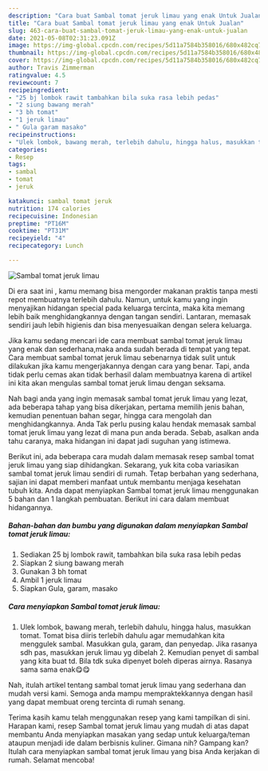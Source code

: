 ```yaml
---
description: "Cara buat Sambal tomat jeruk limau yang enak Untuk Jualan"
title: "Cara buat Sambal tomat jeruk limau yang enak Untuk Jualan"
slug: 463-cara-buat-sambal-tomat-jeruk-limau-yang-enak-untuk-jualan
date: 2021-05-08T02:31:23.091Z
image: https://img-global.cpcdn.com/recipes/5d11a7584b358016/680x482cq70/sambal-tomat-jeruk-limau-foto-resep-utama.jpg
thumbnail: https://img-global.cpcdn.com/recipes/5d11a7584b358016/680x482cq70/sambal-tomat-jeruk-limau-foto-resep-utama.jpg
cover: https://img-global.cpcdn.com/recipes/5d11a7584b358016/680x482cq70/sambal-tomat-jeruk-limau-foto-resep-utama.jpg
author: Travis Zimmerman
ratingvalue: 4.5
reviewcount: 7
recipeingredient:
- "25 bj lombok rawit tambahkan bila suka rasa lebih pedas"
- "2 siung bawang merah"
- "3 bh tomat"
- "1 jeruk limau"
- " Gula garam masako"
recipeinstructions:
- "Ulek lombok, bawang merah, terlebih dahulu, hingga halus, masukkan tomat. Tomat bisa diiris terlebih dahulu agar memudahkan kita menggulek sambal. Masukkan gula, garam, dan penyedap. Jika rasanya sdh pas, masukkan jeruk limau yg dibelah 2. Kemudian penyet di sambal yang kita buat td. Bila tdk suka dipenyet boleh diperas airnya. Rasanya sama sama enak😋😋"
categories:
- Resep
tags:
- sambal
- tomat
- jeruk

katakunci: sambal tomat jeruk 
nutrition: 174 calories
recipecuisine: Indonesian
preptime: "PT16M"
cooktime: "PT31M"
recipeyield: "4"
recipecategory: Lunch

---
```



![Sambal tomat jeruk limau](https://img-global.cpcdn.com/recipes/5d11a7584b358016/680x482cq70/sambal-tomat-jeruk-limau-foto-resep-utama.jpg)

Di era  saat ini , kamu memang bisa mengorder makanan praktis tanpa mesti repot membuatnya terlebih dahulu. Namun, untuk kamu yang ingin menyajikan hidangan special pada keluarga tercinta, maka kita memang lebih baik menghidangkannya dengan tangan sendiri. Lantaran, memasak sendiri jauh lebih higienis dan bisa menyesuaikan dengan selera keluarga.

Jika kamu sedang mencari ide cara membuat sambal tomat jeruk limau yang enak dan sederhana,maka anda sudah berada di tempat yang tepat. Cara membuat sambal tomat jeruk limau  sebenarnya tidak sulit untuk dilakukan jika kamu mengerjakannya dengan cara yang benar. Tapi, anda tidak perlu cemas akan tidak berhasil dalam membuatnya 
karena di artikel ini kita akan mengulas sambal tomat jeruk limau dengan seksama.  



Nah bagi anda yang ingin memasak sambal tomat jeruk limau yang lezat, ada beberapa tahap yang bisa dikerjakan, pertama memilih jenis bahan, kemudian penentuan bahan segar, hingga cara mengolah dan menghidangkannya. Anda Tak perlu pusing kalau hendak memasak sambal tomat jeruk limau yang lezat di mana pun anda berada. Sebab, asalkan anda  tahu caranya, maka hidangan ini dapat jadi suguhan yang istimewa.

Berikut ini, ada beberapa cara mudah dalam memasak resep sambal tomat jeruk limau yang siap dihidangkan. Sekarang, yuk kita coba variasikan sambal tomat jeruk limau sendiri di rumah. Tetap berbahan yang sederhana, sajian ini dapat memberi manfaat untuk membantu menjaga kesehatan tubuh kita. Anda dapat menyiapkan Sambal tomat jeruk limau menggunakan 5 bahan dan 1 langkah pembuatan. Berikut ini cara dalam membuat hidangannya.

<!--inarticleads1-->

##### Bahan-bahan dan bumbu yang digunakan dalam menyiapkan Sambal tomat jeruk limau:

1. Sediakan 25 bj lombok rawit, tambahkan bila suka rasa lebih pedas
1. Siapkan 2 siung bawang merah
1. Gunakan 3 bh tomat
1. Ambil 1 jeruk limau
1. Siapkan  Gula, garam, masako




<!--inarticleads2-->

##### Cara menyiapkan Sambal tomat jeruk limau:

1. Ulek lombok, bawang merah, terlebih dahulu, hingga halus, masukkan tomat. Tomat bisa diiris terlebih dahulu agar memudahkan kita menggulek sambal. Masukkan gula, garam, dan penyedap. Jika rasanya sdh pas, masukkan jeruk limau yg dibelah 2. Kemudian penyet di sambal yang kita buat td. Bila tdk suka dipenyet boleh diperas airnya. Rasanya sama sama enak😋😋




Nah, itulah artikel tentang  sambal tomat jeruk limau  yang sederhana dan mudah versi kami. Semoga anda mampu mempraktekkannya dengan hasil yang dapat membuat oreng tercinta di rumah senang. 

Terima kasih kamu telah menggunakan resep yang kami tampilkan di sini. Harapan kami, resep  Sambal tomat jeruk limau yang mudah di atas dapat membantu Anda menyiapkan masakan yang sedap untuk keluarga/teman ataupun menjadi ide dalam berbisnis kuliner. Gimana nih? Gampang kan? Itulah cara menyiapkan sambal tomat jeruk limau yang bisa Anda kerjakan di rumah. Selamat mencoba!


